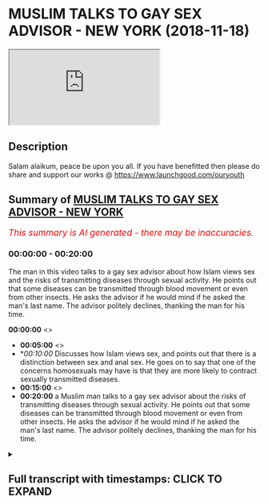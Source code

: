 # MUSLIM TALKS TO GAY SEX ADVISOR - NEW YORK (2018-11-18)

<iframe loading='lazy' src='https://www.youtube.com/embed/KLdjHNGf9XM'></iframe>

## Description

Salam alaikum, peace be upon you all. If you have benefitted then please do share and support our works @ https://www.launchgood.com/ouryouth

## Summary of [MUSLIM TALKS TO GAY SEX ADVISOR - NEW YORK](https://www.youtube.com/watch?v=KLdjHNGf9XM)


*<span style="color:red; font-size:125%">This summary is AI generated - there may be inaccuracies</span>. [](/)*

### <a onclick="modifyYTiframeseektime('0')">00:00:00</a> - <a onclick="modifyYTiframeseektime('1200')">00:20:00</a>

The man in this video talks to a gay sex advisor about how Islam views sex and the risks of transmitting diseases through sexual activity. He points out that some diseases can be transmitted through blood movement or even from other insects. He asks the advisor if he would mind if he asked the man's last name. The advisor politely declines, thanking the man for his time.

**<a onclick="modifyYTiframeseektime('0')">00:00:00</a>** <>
* **<a onclick="modifyYTiframeseektime('300')">00:05:00</a>** <>
* **<a onclick="modifyYTiframeseektime('600')">00:10:00</a>* Discusses how Islam views sex, and points out that there is a distinction between sex and anal sex. He goes on to say that one of the concerns homosexuals may have is that they are more likely to contract sexually transmitted diseases.
* **<a onclick="modifyYTiframeseektime('900')">00:15:00</a>** <>
* **<a onclick="modifyYTiframeseektime('1200')">00:20:00</a>**  a Muslim man talks to a gay sex advisor about the risks of transmitting diseases through sexual activity. He points out that some diseases can be transmitted through blood movement or even from other insects. He asks the advisor if he would mind if he asked the man's last name. The advisor politely declines, thanking the man for his time.

<details><summary><h2>Full transcript with timestamps: CLICK TO EXPAND</h2></summary>

<a onclick="modifyYTiframeseektime('11')">0:00:11</a> you're ready  
<a onclick="modifyYTiframeseektime('15')">0:00:15</a> jacket he's going to a crisis you can  
<a onclick="modifyYTiframeseektime('25')">0:00:25</a> change much closer possibly changes  
<a onclick="modifyYTiframeseektime('27')">0:00:27</a> around  
<a onclick="modifyYTiframeseektime('37')">0:00:37</a> you know I questions everything from  
<a onclick="modifyYTiframeseektime('39')">0:00:39</a> Instagram  
<a onclick="modifyYTiframeseektime('43')">0:00:43</a> you're dealing with everything what are  
<a onclick="modifyYTiframeseektime('45')">0:00:45</a> okay let me ask you a question what  
<a onclick="modifyYTiframeseektime('47')">0:00:47</a> other like let's say the most common  
<a onclick="modifyYTiframeseektime('49')">0:00:49</a> problems your ear face as well as to the  
<a onclick="modifyYTiframeseektime('52')">0:00:52</a> issues that you use societal issues that  
<a onclick="modifyYTiframeseektime('54')">0:00:54</a> you keep like I keep coming up say you  
<a onclick="modifyYTiframeseektime('62')">0:01:02</a> know boil it down to the VFD I would say  
<a onclick="modifyYTiframeseektime('64')">0:01:04</a> people are not trusting their instincts  
<a onclick="modifyYTiframeseektime('77')">0:01:17</a> what do you mean by that can you give me  
<a onclick="modifyYTiframeseektime('103')">0:01:43</a> like more like a case study so you're  
<a onclick="modifyYTiframeseektime('104')">0:01:44</a> saying people are maybe they're not  
<a onclick="modifyYTiframeseektime('105')">0:01:45</a> aware or they're not confident in  
<a onclick="modifyYTiframeseektime('107')">0:01:47</a> themselves or what is it exactly they're  
<a onclick="modifyYTiframeseektime('108')">0:01:48</a> being told by multiple sources that what  
<a onclick="modifyYTiframeseektime('110')">0:01:50</a> have been one of our  
<a onclick="modifyYTiframeseektime('118')">0:01:58</a> challenges that people tell us our  
<a onclick="modifyYTiframeseektime('121')">0:02:01</a> supposed to be about sex for our bodies  
<a onclick="modifyYTiframeseektime('124')">0:02:04</a> okay  
<a onclick="modifyYTiframeseektime('127')">0:02:07</a> feel and we quickly believe that at age  
<a onclick="modifyYTiframeseektime('130')">0:02:10</a> 3 or 4 or 5 or 15 or 30  
<a onclick="modifyYTiframeseektime('134')">0:02:14</a> and it's hard to shake that so you might  
<a onclick="modifyYTiframeseektime('136')">0:02:16</a> have an instinct like I just want to  
<a onclick="modifyYTiframeseektime('139')">0:02:19</a> masturbate and that might be your thing  
<a onclick="modifyYTiframeseektime('144')">0:02:24</a> you should also be wanting to get  
<a onclick="modifyYTiframeseektime('146')">0:02:26</a> married to this type of person and we  
<a onclick="modifyYTiframeseektime('148')">0:02:28</a> having this type of sex with them and  
<a onclick="modifyYTiframeseektime('150')">0:02:30</a> once a week what spice a week but you  
<a onclick="modifyYTiframeseektime('151')">0:02:31</a> might be thinking I just want to it  
<a onclick="modifyYTiframeseektime('153')">0:02:33</a> whatever maybe you have your own beliefs  
<a onclick="modifyYTiframeseektime('156')">0:02:36</a> about what works for you is pornography  
<a onclick="modifyYTiframeseektime('158')">0:02:38</a> a big theme here in your work because is  
<a onclick="modifyYTiframeseektime('161')">0:02:41</a> it not so people certainly use doesn't  
<a onclick="modifyYTiframeseektime('167')">0:02:47</a> come out and but I think that usually  
<a onclick="modifyYTiframeseektime('169')">0:02:49</a> people have more questions around  
<a onclick="modifyYTiframeseektime('171')">0:02:51</a> interpersonal and Orin is usually not  
<a onclick="modifyYTiframeseektime('176')">0:02:56</a> into personal it born is in some way  
<a onclick="modifyYTiframeseektime('179')">0:02:59</a> interpersonal it's more the  
<a onclick="modifyYTiframeseektime('180')">0:03:00</a> interpersonal reaction where someone's  
<a onclick="modifyYTiframeseektime('181')">0:03:01</a> yeah  
<a onclick="modifyYTiframeseektime('183')">0:03:03</a> coming up against what if I ask you a  
<a onclick="modifyYTiframeseektime('187')">0:03:07</a> question do you find that there's a in  
<a onclick="modifyYTiframeseektime('190')">0:03:10</a> terms of males and females age groups  
<a onclick="modifyYTiframeseektime('192')">0:03:12</a> different demographics who seems to be  
<a onclick="modifyYTiframeseektime('196')">0:03:16</a> like let's say for example tense exhibit  
<a onclick="modifyYTiframeseektime('198')">0:03:18</a> than most insecurities or problems or  
<a onclick="modifyYTiframeseektime('200')">0:03:20</a> comments are there any specific classes  
<a onclick="modifyYTiframeseektime('204')">0:03:24</a> of people that you can say okay these  
<a onclick="modifyYTiframeseektime('205')">0:03:25</a> individuals keep coming up to think  
<a onclick="modifyYTiframeseektime('214')">0:03:34</a> about their sexuality or their gender or  
<a onclick="modifyYTiframeseektime('216')">0:03:36</a> their sexual expression or gender  
<a onclick="modifyYTiframeseektime('218')">0:03:38</a> identity yeah  
<a onclick="modifyYTiframeseektime('223')">0:03:43</a> theyõre we don't have  
<a onclick="modifyYTiframeseektime('225')">0:03:45</a> talking about but they have been dealing  
<a onclick="modifyYTiframeseektime('228')">0:03:48</a> with the front and center and sort of  
<a onclick="modifyYTiframeseektime('229')">0:03:49</a> being balanced  
<a onclick="modifyYTiframeseektime('230')">0:03:50</a> fivesome all around it  
<a onclick="modifyYTiframeseektime('232')">0:03:52</a> so in a lot of ways are people who are  
<a onclick="modifyYTiframeseektime('234')">0:03:54</a> queer or gender non-conforming or  
<a onclick="modifyYTiframeseektime('237')">0:03:57</a> transgender a lot of ways we regularly  
<a onclick="modifyYTiframeseektime('244')">0:04:04</a> challenge from family and other folks in  
<a onclick="modifyYTiframeseektime('247')">0:04:07</a> the world  
<a onclick="modifyYTiframeseektime('249')">0:04:09</a> challenged ourselves but that said I  
<a onclick="modifyYTiframeseektime('253')">0:04:13</a> really feel like one of the  
<a onclick="modifyYTiframeseektime('255')">0:04:15</a> misconceptions is that  
<a onclick="modifyYTiframeseektime('258')">0:04:18</a> different genders are extremely  
<a onclick="modifyYTiframeseektime('259')">0:04:19</a> different  
<a onclick="modifyYTiframeseektime('262')">0:04:22</a> research my stuff so there are tons of  
<a onclick="modifyYTiframeseektime('268')">0:04:28</a> I'm in you know  
<a onclick="modifyYTiframeseektime('273')">0:04:33</a> what kind of things today I mean you  
<a onclick="modifyYTiframeseektime('275')">0:04:35</a> talked about for example homosexual  
<a onclick="modifyYTiframeseektime('277')">0:04:37</a> community right are the challenges faced  
<a onclick="modifyYTiframeseektime('279')">0:04:39</a> by the homosexual community different  
<a onclick="modifyYTiframeseektime('282')">0:04:42</a> from those faced by straight people for  
<a onclick="modifyYTiframeseektime('285')">0:04:45</a> example what kind of challenge what are  
<a onclick="modifyYTiframeseektime('286')">0:04:46</a> the differences similarities in  
<a onclick="modifyYTiframeseektime('287')">0:04:47</a> differences between the two committees  
<a onclick="modifyYTiframeseektime('292')">0:04:52</a> but in other words there is not right so  
<a onclick="modifyYTiframeseektime('295')">0:04:55</a> everyone is dealing not everyone many  
<a onclick="modifyYTiframeseektime('297')">0:04:57</a> people are dealing with the nice thing  
<a onclick="modifyYTiframeseektime('301')">0:05:01</a> is that is that big theme then social me  
<a onclick="modifyYTiframeseektime('304')">0:05:04</a> is that something which I wouldn't even  
<a onclick="modifyYTiframeseektime('306')">0:05:06</a> say no okay as an example of I okay so  
<a onclick="modifyYTiframeseektime('312')">0:05:12</a> people regardless into sexual  
<a onclick="modifyYTiframeseektime('314')">0:05:14</a> orientation yes  
<a onclick="modifyYTiframeseektime('317')">0:05:17</a> you know we're dealing with similar  
<a onclick="modifyYTiframeseektime('318')">0:05:18</a> things sometimes the overal are straight  
<a onclick="modifyYTiframeseektime('321')">0:05:21</a> maybe we are dealing with you know  
<a onclick="modifyYTiframeseektime('323')">0:05:23</a> feeling like they can experiment less  
<a onclick="modifyYTiframeseektime('324')">0:05:24</a> sexually we're  
<a onclick="modifyYTiframeseektime('327')">0:05:27</a> are given in some regards people want  
<a onclick="modifyYTiframeseektime('331')">0:05:31</a> permission around being more exploratory  
<a onclick="modifyYTiframeseektime('334')">0:05:34</a> I was out of thought started to deject I  
<a onclick="modifyYTiframeseektime('336')">0:05:36</a> mean just for a simple biological  
<a onclick="modifyYTiframeseektime('339')">0:05:39</a> perspective that would not be the case  
<a onclick="modifyYTiframeseektime('341')">0:05:41</a> in the sense that obviously a man and a  
<a onclick="modifyYTiframeseektime('343')">0:05:43</a> man can't do as much as a man and a  
<a onclick="modifyYTiframeseektime('345')">0:05:45</a> woman can do I mean just by virtue of  
<a onclick="modifyYTiframeseektime('350')">0:05:50</a> the fact that there's more  
<a onclick="modifyYTiframeseektime('352')">0:05:52</a> I mean there are differentiated entry  
<a onclick="modifyYTiframeseektime('354')">0:05:54</a> point alike it's not right I mean I I'd  
<a onclick="modifyYTiframeseektime('363')">0:06:03</a> see it under present differently  
<a onclick="modifyYTiframeseektime('367')">0:06:07</a> you see it this way yeah you know if  
<a onclick="modifyYTiframeseektime('370')">0:06:10</a> because if sex is more than in this  
<a onclick="modifyYTiframeseektime('373')">0:06:13</a> invention or canal or a penis and anus  
<a onclick="modifyYTiframeseektime('375')">0:06:15</a> or penis and throat or whatever baby  
<a onclick="modifyYTiframeseektime('377')">0:06:17</a> right or because people are sexual and  
<a onclick="modifyYTiframeseektime('382')">0:06:22</a> soon  
<a onclick="modifyYTiframeseektime('383')">0:06:23</a> for example two people looking at the  
<a onclick="modifyYTiframeseektime('386')">0:06:26</a> same computer screen  
<a onclick="modifyYTiframeseektime('388')">0:06:28</a> would you consider that sex if they  
<a onclick="modifyYTiframeseektime('390')">0:06:30</a> masturbate into the same computer screen  
<a onclick="modifyYTiframeseektime('392')">0:06:32</a> if they want to cause sex that's better  
<a onclick="modifyYTiframeseektime('394')">0:06:34</a> okay so how would you define things well  
<a onclick="modifyYTiframeseektime('398')">0:06:38</a> so sex is a complicated word because it  
<a onclick="modifyYTiframeseektime('400')">0:06:40</a> has different meanings in terms of  
<a onclick="modifyYTiframeseektime('403')">0:06:43</a> characteristics okay and then there are  
<a onclick="modifyYTiframeseektime('404')">0:06:44</a> things that people do that are sexual  
<a onclick="modifyYTiframeseektime('406')">0:06:46</a> with each other that people may consider  
<a onclick="modifyYTiframeseektime('408')">0:06:48</a> sex people making solo sex or  
<a onclick="modifyYTiframeseektime('410')">0:06:50</a> masturbation sex I like to really let  
<a onclick="modifyYTiframeseektime('412')">0:06:52</a> people make those  
<a onclick="modifyYTiframeseektime('414')">0:06:54</a> quite possible this yourself you quite  
<a onclick="modifyYTiframeseektime('417')">0:06:57</a> postmodernist i know he you think  
<a onclick="modifyYTiframeseektime('419')">0:06:59</a> outside the box in a sense yeah I liked  
<a onclick="modifyYTiframeseektime('422')">0:07:02</a> it I just noticed that as I said one of  
<a onclick="modifyYTiframeseektime('427')">0:07:07</a> the biggest issues that I see  
<a onclick="modifyYTiframeseektime('429')">0:07:09</a> scripts are some ways to be sexually and  
<a onclick="modifyYTiframeseektime('432')">0:07:12</a> I don't yeah if I  
<a onclick="modifyYTiframeseektime('435')">0:07:15</a> you know suggesting that somebody really  
<a onclick="modifyYTiframeseektime('438')">0:07:18</a> should I mean there must be prominent  
<a onclick="modifyYTiframeseektime('441')">0:07:21</a> that you put in place I mean how would  
<a onclick="modifyYTiframeseektime('443')">0:07:23</a> you feel about be Kelly for example  
<a onclick="modifyYTiframeseektime('445')">0:07:25</a> questions so you'll notice if you study  
<a onclick="modifyYTiframeseektime('448')">0:07:28</a> is really taboo topics right you know  
<a onclick="modifyYTiframeseektime('452')">0:07:32</a> things that we this is a true der in the  
<a onclick="modifyYTiframeseektime('459')">0:07:39</a> u.s. there are some states which allow  
<a onclick="modifyYTiframeseektime('461')">0:07:41</a> this jelly study or even if you just  
<a onclick="modifyYTiframeseektime('470')">0:07:50</a> look at twenty eighteen persistent on  
<a onclick="modifyYTiframeseektime('471')">0:07:51</a> each hand yes  
<a onclick="modifyYTiframeseektime('475')">0:07:55</a> not yet fortunately a lot of people  
<a onclick="modifyYTiframeseektime('479')">0:07:59</a> that were trending towards greater  
<a onclick="modifyYTiframeseektime('481')">0:08:01</a> conscious actions so in that sense you  
<a onclick="modifyYTiframeseektime('484')">0:08:04</a> know one of the  
<a onclick="modifyYTiframeseektime('487')">0:08:07</a> at least his consent  
<a onclick="modifyYTiframeseektime('490')">0:08:10</a> about nonhumans living being  
<a onclick="modifyYTiframeseektime('495')">0:08:15</a> instead of non yeah what's your view on  
<a onclick="modifyYTiframeseektime('497')">0:08:17</a> that well one of the things among others  
<a onclick="modifyYTiframeseektime('500')">0:08:20</a> that we often talk about is  
<a onclick="modifyYTiframeseektime('506')">0:08:26</a> not some  
<a onclick="modifyYTiframeseektime('508')">0:08:28</a> with nonhumans here  
<a onclick="modifyYTiframeseektime('510')">0:08:30</a> [Music]  
<a onclick="modifyYTiframeseektime('515')">0:08:35</a> it does come up and it comes up a lot  
<a onclick="modifyYTiframeseektime('517')">0:08:37</a> does it really so what what kind of  
<a onclick="modifyYTiframeseektime('518')">0:08:38</a> countries does it come up in come that's  
<a onclick="modifyYTiframeseektime('519')">0:08:39</a> quite well I usually might like to not  
<a onclick="modifyYTiframeseektime('521')">0:08:41</a> name certain countries okay about which  
<a onclick="modifyYTiframeseektime('524')">0:08:44</a> countries nope / yeah maybe Neil he  
<a onclick="modifyYTiframeseektime('530')">0:08:50</a> wants to know I mean you know I would  
<a onclick="modifyYTiframeseektime('534')">0:08:54</a> say if we were you know the cameras were  
<a onclick="modifyYTiframeseektime('535')">0:08:55</a> near what not I would but I just like my  
<a onclick="modifyYTiframeseektime('537')">0:08:57</a> I understand you don't incite anything  
<a onclick="modifyYTiframeseektime('540')">0:09:00</a> yeah yeah yeah no no problem  
<a onclick="modifyYTiframeseektime('543')">0:09:03</a> yeah yeah it comes up this is this is  
<a onclick="modifyYTiframeseektime('548')">0:09:08</a> the thing this is the question like for  
<a onclick="modifyYTiframeseektime('552')">0:09:12</a> my paradigm choose do you have a  
<a onclick="modifyYTiframeseektime('555')">0:09:15</a> question because I know it's obvious I'm  
<a onclick="modifyYTiframeseektime('557')">0:09:17</a> a Muslim right I'm a believer of  
<a onclick="modifyYTiframeseektime('559')">0:09:19</a> scripture scripture list if you like  
<a onclick="modifyYTiframeseektime('560')">0:09:20</a> traditionalist and it's not just Muslims  
<a onclick="modifyYTiframeseektime('562')">0:09:22</a> that have parameters that are finally  
<a onclick="modifyYTiframeseektime('565')">0:09:25</a> all very much defined by Scriptures it's  
<a onclick="modifyYTiframeseektime('568')">0:09:28</a> also Christian Jews all sort of  
<a onclick="modifyYTiframeseektime('570')">0:09:30</a> different like you were talking about  
<a onclick="modifyYTiframeseektime('571')">0:09:31</a> kind of I think you applied it in some  
<a onclick="modifyYTiframeseektime('572')">0:09:32</a> of what you were saying so obviously for  
<a onclick="modifyYTiframeseektime('574')">0:09:34</a> us it's a matter of looking at the text  
<a onclick="modifyYTiframeseektime('576')">0:09:36</a> and seeing okay well this is in  
<a onclick="modifyYTiframeseektime('578')">0:09:38</a> accordance with God's will and it isn't  
<a onclick="modifyYTiframeseektime('580')">0:09:40</a> according to protocol so it's very much  
<a onclick="modifyYTiframeseektime('581')">0:09:41</a> divine command theory if you like you  
<a onclick="modifyYTiframeseektime('583')">0:09:43</a> know you believe that the authority goes  
<a onclick="modifyYTiframeseektime('585')">0:09:45</a> to the text and therefore  
<a onclick="modifyYTiframeseektime('586')">0:09:46</a> we act in accordance to it right so it's  
<a onclick="modifyYTiframeseektime('589')">0:09:49</a> much more rigid if you like it's these  
<a onclick="modifyYTiframeseektime('591')">0:09:51</a> are the parameters right you can't go  
<a onclick="modifyYTiframeseektime('593')">0:09:53</a> for for example homosexuality and Islam  
<a onclick="modifyYTiframeseektime('595')">0:09:55</a> is not permissible you know obviously  
<a onclick="modifyYTiframeseektime('598')">0:09:58</a> Judaism in Australia it's not  
<a onclick="modifyYTiframeseektime('600')">0:10:00</a> permissible you can't have sex with  
<a onclick="modifyYTiframeseektime('601')">0:10:01</a> another man or a woman having sex with  
<a onclick="modifyYTiframeseektime('605')">0:10:05</a> another woman in fact  
<a onclick="modifyYTiframeseektime('606')">0:10:06</a> Islam wouldn't define a woman you know a  
<a onclick="modifyYTiframeseektime('610')">0:10:10</a> pleasure in another woman has even sex  
<a onclick="modifyYTiframeseektime('612')">0:10:12</a> frankly right because because we this  
<a onclick="modifyYTiframeseektime('614')">0:10:14</a> there's very key definitions for  
<a onclick="modifyYTiframeseektime('617')">0:10:17</a> instance sex would be seen as either  
<a onclick="modifyYTiframeseektime('620')">0:10:20</a> penetration from a vagina in a Varnado  
<a onclick="modifyYTiframeseektime('623')">0:10:23</a> sense all analysis these two things  
<a onclick="modifyYTiframeseektime('625')">0:10:25</a> would be  
<a onclick="modifyYTiframeseektime('626')">0:10:26</a> as a section Islam that wouldn't be seen  
<a onclick="modifyYTiframeseektime('630')">0:10:30</a> as sex enough would not it's something  
<a onclick="modifyYTiframeseektime('634')">0:10:34</a> extra something else but it's not sex in  
<a onclick="modifyYTiframeseektime('637')">0:10:37</a> the in the in the scripture in a strict  
<a onclick="modifyYTiframeseektime('640')">0:10:40</a> scriptural sense so yeah so from that  
<a onclick="modifyYTiframeseektime('644')">0:10:44</a> perspective we have very strict  
<a onclick="modifyYTiframeseektime('646')">0:10:46</a> guidelines and things like that but it  
<a onclick="modifyYTiframeseektime('649')">0:10:49</a> always but it is a no sex is not allowed  
<a onclick="modifyYTiframeseektime('651')">0:10:51</a> in Islam quite it's considered sex yeah  
<a onclick="modifyYTiframeseektime('654')">0:10:54</a> just sorry thank you for the  
<a onclick="modifyYTiframeseektime('656')">0:10:56</a> clarification it's not allowed whether  
<a onclick="modifyYTiframeseektime('658')">0:10:58</a> it's from man to man or man to woman by  
<a onclick="modifyYTiframeseektime('660')">0:11:00</a> a woman  
<a onclick="modifyYTiframeseektime('662')">0:11:02</a> now lesson won't remember that's not  
<a onclick="modifyYTiframeseektime('664')">0:11:04</a> what's the wrath that's very possible  
<a onclick="modifyYTiframeseektime('665')">0:11:05</a> happens all the time actually it's  
<a onclick="modifyYTiframeseektime('667')">0:11:07</a> actually I'm saying that in a lot of  
<a onclick="modifyYTiframeseektime('670')">0:11:10</a> those sex shops here it's one of the  
<a onclick="modifyYTiframeseektime('672')">0:11:12</a> most common classes that we teach about  
<a onclick="modifyYTiframeseektime('675')">0:11:15</a> golf  
<a onclick="modifyYTiframeseektime('676')">0:11:16</a> so women having anal sex with men  
<a onclick="modifyYTiframeseektime('680')">0:11:20</a> Bhavana t monster it's a bit unusual it  
<a onclick="modifyYTiframeseektime('683')">0:11:23</a> doesn't undermine lesbianism in a sense  
<a onclick="modifyYTiframeseektime('685')">0:11:25</a> right because if a woman is strapping on  
<a onclick="modifyYTiframeseektime('687')">0:11:27</a> sorry to say why she's doing that then  
<a onclick="modifyYTiframeseektime('692')">0:11:32</a> it doesn't that kind of in a sense under  
<a onclick="modifyYTiframeseektime('694')">0:11:34</a> - sexual lesbian at least like because  
<a onclick="modifyYTiframeseektime('696')">0:11:36</a> sexual lesbians do lashes you know kind  
<a onclick="modifyYTiframeseektime('699')">0:11:39</a> of being attracted to the female organs  
<a onclick="modifyYTiframeseektime('702')">0:11:42</a> in a post office even to male sexual  
<a onclick="modifyYTiframeseektime('704')">0:11:44</a> things but if you're if you're trying to  
<a onclick="modifyYTiframeseektime('706')">0:11:46</a> emulate no sexual organs and it would  
<a onclick="modifyYTiframeseektime('708')">0:11:48</a> kind of in price on how that you're  
<a onclick="modifyYTiframeseektime('710')">0:11:50</a> sexually attracted to them so maybe that  
<a onclick="modifyYTiframeseektime('712')">0:11:52</a> women that do that shouldn't they be  
<a onclick="modifyYTiframeseektime('714')">0:11:54</a> accused of some kind of bisexual that  
<a onclick="modifyYTiframeseektime('716')">0:11:56</a> way refusing it is it not it's not  
<a onclick="modifyYTiframeseektime('718')">0:11:58</a> viewable into available  
<a onclick="modifyYTiframeseektime('729')">0:12:09</a> I've been somewhere that the shape of a  
<a onclick="modifyYTiframeseektime('731')">0:12:11</a> penis there's a lot of you know I think  
<a onclick="modifyYTiframeseektime('737')">0:12:17</a> maybe assumptions and it built into that  
<a onclick="modifyYTiframeseektime('739')">0:12:19</a> and so what's your view on here's the  
<a onclick="modifyYTiframeseektime('742')">0:12:22</a> thing right anus has a gang of nerve  
<a onclick="modifyYTiframeseektime('745')">0:12:25</a> endings okay and so the [ __ ] me off  
<a onclick="modifyYTiframeseektime('750')">0:12:30</a> right the anus is a sensitive area  
<a onclick="modifyYTiframeseektime('757')">0:12:37</a> other people breaking so whether good  
<a onclick="modifyYTiframeseektime('760')">0:12:40</a> so another partner a partner who's male  
<a onclick="modifyYTiframeseektime('765')">0:12:45</a> transgender a person it's a partner who  
<a onclick="modifyYTiframeseektime('767')">0:12:47</a> they can't see and they don't know it's  
<a onclick="modifyYTiframeseektime('769')">0:12:49</a> a severe and woman are transgender  
<a onclick="modifyYTiframeseektime('771')">0:12:51</a> person stimulating my anus their anus  
<a onclick="modifyYTiframeseektime('775')">0:12:55</a> you can also question and this is  
<a onclick="modifyYTiframeseektime('778')">0:12:58</a> because I was looking at some reports  
<a onclick="modifyYTiframeseektime('780')">0:13:00</a> you useful for the UN is no so I was  
<a onclick="modifyYTiframeseektime('783')">0:13:03</a> looking at some report from the World  
<a onclick="modifyYTiframeseektime('784')">0:13:04</a> Health Organization and also we've got  
<a onclick="modifyYTiframeseektime('787')">0:13:07</a> in the UK cuz I'm from the UK probably  
<a onclick="modifyYTiframeseektime('788')">0:13:08</a> together Maxim right we've got some  
<a onclick="modifyYTiframeseektime('791')">0:13:11</a> reports written by the NHS acceptor and  
<a onclick="modifyYTiframeseektime('794')">0:13:14</a> what seems to be a common thing that is  
<a onclick="modifyYTiframeseektime('796')">0:13:16</a> said and we're not saying that  
<a onclick="modifyYTiframeseektime('798')">0:13:18</a> correlation equals causation any of that  
<a onclick="modifyYTiframeseektime('799')">0:13:19</a> but we're saying that one thing which is  
<a onclick="modifyYTiframeseektime('801')">0:13:21</a> commonly said about homosexuals they  
<a onclick="modifyYTiframeseektime('803')">0:13:23</a> they have a higher propensity to  
<a onclick="modifyYTiframeseektime('807')">0:13:27</a> sexually transmitted diseases in fact  
<a onclick="modifyYTiframeseektime('809')">0:13:29</a> there's some like the wh old since it's  
<a onclick="modifyYTiframeseektime('811')">0:13:31</a> like 13 times more likely to contract  
<a onclick="modifyYTiframeseektime('813')">0:13:33</a> aid 13 times more likely to contract  
<a onclick="modifyYTiframeseektime('815')">0:13:35</a> gonorrhea or whatever it may be right so  
<a onclick="modifyYTiframeseektime('819')">0:13:39</a> I guess what I'm asking is if we're if  
<a onclick="modifyYTiframeseektime('822')">0:13:42</a> we're doing the social analysis here of  
<a onclick="modifyYTiframeseektime('824')">0:13:44</a> of homosexual type sex or anal sex not  
<a onclick="modifyYTiframeseektime('829')">0:13:49</a> even just a man and a man to be a man a  
<a onclick="modifyYTiframeseektime('830')">0:13:50</a> woman even if we don't you know sex or  
<a onclick="modifyYTiframeseektime('835')">0:13:55</a> I'm calling I'm calling an anal sex for  
<a onclick="modifyYTiframeseektime('838')">0:13:58</a> now yeah but also specifically because  
<a onclick="modifyYTiframeseektime('840')">0:14:00</a> all statistics are specified from  
<a onclick="modifyYTiframeseektime('842')">0:14:02</a> sexuals right ok so those 2 to 6 times  
<a onclick="modifyYTiframeseektime('846')">0:14:06</a> just McCrory there's not about anal sex  
<a onclick="modifyYTiframeseektime('848')">0:14:08</a> about homosexuals yeah so could there be  
<a onclick="modifyYTiframeseektime('851')">0:14:11</a> a case that homosexual sex if we're  
<a onclick="modifyYTiframeseektime('855')">0:14:15</a> looking at a kind of an aggregate of  
<a onclick="modifyYTiframeseektime('856')">0:14:16</a> social pros and cons could be more  
<a onclick="modifyYTiframeseektime('861')">0:14:21</a> harmful than is producer but he just  
<a onclick="modifyYTiframeseektime('876')">0:14:36</a> won't face any sex this point of  
<a onclick="modifyYTiframeseektime('878')">0:14:38</a> homosexuals having more likelihood of  
<a onclick="modifyYTiframeseektime('880')">0:14:40</a> you see contracting those diseases is  
<a onclick="modifyYTiframeseektime('884')">0:14:44</a> that is that concern for it within  
<a onclick="modifyYTiframeseektime('886')">0:14:46</a> homosexual circles or  
<a onclick="modifyYTiframeseektime('893')">0:14:53</a> so yes I think that one of the things  
<a onclick="modifyYTiframeseektime('895')">0:14:55</a> that would be beneficial is to just  
<a onclick="modifyYTiframeseektime('898')">0:14:58</a> broaden our understanding of sex so  
<a onclick="modifyYTiframeseektime('901')">0:15:01</a> there's  
<a onclick="modifyYTiframeseektime('901')">0:15:01</a> hey sex is not homosexual sex there are  
<a onclick="modifyYTiframeseektime('905')">0:15:05</a> people who get together and do things  
<a onclick="modifyYTiframeseektime('907')">0:15:07</a> with their bodies that may  
<a onclick="modifyYTiframeseektime('910')">0:15:10</a> so there's not one type of  
<a onclick="modifyYTiframeseektime('914')">0:15:14</a> it's just people just proteins with  
<a onclick="modifyYTiframeseektime('916')">0:15:16</a> their bodies I feel good or that maybe  
<a onclick="modifyYTiframeseektime('918')">0:15:18</a> build  
<a onclick="modifyYTiframeseektime('920')">0:15:20</a> right  
<a onclick="modifyYTiframeseektime('923')">0:15:23</a> I guess your question is is when things  
<a onclick="modifyYTiframeseektime('927')">0:15:27</a> happen to certain communities are they  
<a onclick="modifyYTiframeseektime('928')">0:15:28</a> concerning  
<a onclick="modifyYTiframeseektime('930')">0:15:30</a> yeah I mean let's be frank I mean all  
<a onclick="modifyYTiframeseektime('933')">0:15:33</a> communities have to be somewhat  
<a onclick="modifyYTiframeseektime('934')">0:15:34</a> introspective right in the sense that  
<a onclick="modifyYTiframeseektime('937')">0:15:37</a> for example if there are diseases  
<a onclick="modifyYTiframeseektime('940')">0:15:40</a> related to certain race groups I don't  
<a onclick="modifyYTiframeseektime('942')">0:15:42</a> think it's racist to kind of clarify  
<a onclick="modifyYTiframeseektime('944')">0:15:44</a> that for example sub-saharan Africa we  
<a onclick="modifyYTiframeseektime('946')">0:15:46</a> have there's more likelihood of there  
<a onclick="modifyYTiframeseektime('948')">0:15:48</a> being AIDS it's not I'm not saying it's  
<a onclick="modifyYTiframeseektime('949')">0:15:49</a> for racial reason but when we start to  
<a onclick="modifyYTiframeseektime('952')">0:15:52</a> kind of look at these things objectively  
<a onclick="modifyYTiframeseektime('954')">0:15:54</a> scientifically if you like right you  
<a onclick="modifyYTiframeseektime('956')">0:15:56</a> know science can be very useful in these  
<a onclick="modifyYTiframeseektime('958')">0:15:58</a> things right all I'm asking is that if  
<a onclick="modifyYTiframeseektime('961')">0:16:01</a> if there is a spread of disease which is  
<a onclick="modifyYTiframeseektime('963')">0:16:03</a> exacerbated in a certain community  
<a onclick="modifyYTiframeseektime('965')">0:16:05</a> doesn't it make sense to question the  
<a onclick="modifyYTiframeseektime('968')">0:16:08</a> reasoning for that disease yeah so so  
<a onclick="modifyYTiframeseektime('971')">0:16:11</a> from that perspective going back to  
<a onclick="modifyYTiframeseektime('973')">0:16:13</a> because I think the paradigm you're  
<a onclick="modifyYTiframeseektime('974')">0:16:14</a> working from is so long as it feels good  
<a onclick="modifyYTiframeseektime('975')">0:16:15</a> it's it's okay it's permissible so long  
<a onclick="modifyYTiframeseektime('982')">0:16:22</a> as this consent and it feels good I mean  
<a onclick="modifyYTiframeseektime('983')">0:16:23</a> no one's maybe harming each other  
<a onclick="modifyYTiframeseektime('985')">0:16:25</a> ya know rape or anything like that right  
<a onclick="modifyYTiframeseektime('988')">0:16:28</a> so if that's kind of like a liberal  
<a onclick="modifyYTiframeseektime('990')">0:16:30</a> opposition  
<a onclick="modifyYTiframeseektime('993')">0:16:33</a> why not  
<a onclick="modifyYTiframeseektime('1000')">0:16:40</a> yeah I would I would consider a liberal  
<a onclick="modifyYTiframeseektime('1002')">0:16:42</a> only because it conforms to  
<a onclick="modifyYTiframeseektime('1004')">0:16:44</a> philosophical liberalism right so yeah  
<a onclick="modifyYTiframeseektime('1006')">0:16:46</a> so in the sense that you know you can do  
<a onclick="modifyYTiframeseektime('1008')">0:16:48</a> everyone so long as you don't harm  
<a onclick="modifyYTiframeseektime('1009')">0:16:49</a> anyone else right so but here what  
<a onclick="modifyYTiframeseektime('1012')">0:16:52</a> Antoine ask me more specifically is if  
<a onclick="modifyYTiframeseektime('1014')">0:16:54</a> we can identify a social harm ha yeah a  
<a onclick="modifyYTiframeseektime('1020')">0:17:00</a> social harm which might not be direct  
<a onclick="modifyYTiframeseektime('1022')">0:17:02</a> what might be indirect right I might be  
<a onclick="modifyYTiframeseektime('1027')">0:17:07</a> identified when looking at a broad scale  
<a onclick="modifyYTiframeseektime('1031')">0:17:11</a> kind of time period so isn't it isn't it  
<a onclick="modifyYTiframeseektime('1037')">0:17:17</a> important for us to kind of question the  
<a onclick="modifyYTiframeseektime('1039')">0:17:19</a> reasons why this is happening in a  
<a onclick="modifyYTiframeseektime('1045')">0:17:25</a> nutshell if we know that the spread of  
<a onclick="modifyYTiframeseektime('1048')">0:17:28</a> diseases is exacerbated yes  
<a onclick="modifyYTiframeseektime('1051')">0:17:31</a> if the certain kind of sexual experiment  
<a onclick="modifyYTiframeseektime('1053')">0:17:33</a> is done between men and men anal sex  
<a onclick="modifyYTiframeseektime('1057')">0:17:37</a> shouldn't be questioned having sex in  
<a onclick="modifyYTiframeseektime('1060')">0:17:40</a> this way  
<a onclick="modifyYTiframeseektime('1066')">0:17:46</a> okay let me put it this way what are you  
<a onclick="modifyYTiframeseektime('1070')">0:17:50</a> trying to convince me of that or use do  
<a onclick="modifyYTiframeseektime('1072')">0:17:52</a> you want to do you want to know my  
<a onclick="modifyYTiframeseektime('1074')">0:17:54</a> opinion what's what are you I think it's  
<a onclick="modifyYTiframeseektime('1078')">0:17:58</a> a little bit more into baiting I'm just  
<a onclick="modifyYTiframeseektime('1080')">0:18:00</a> trying to see usually people sit down  
<a onclick="modifyYTiframeseektime('1082')">0:18:02</a> and never questions about someone  
<a onclick="modifyYTiframeseektime('1083')">0:18:03</a> they're dating or whatever it is  
<a onclick="modifyYTiframeseektime('1086')">0:18:06</a> yes yes I know but I'm trying to make  
<a onclick="modifyYTiframeseektime('1088')">0:18:08</a> I'm trying to understand seems like  
<a onclick="modifyYTiframeseektime('1090')">0:18:10</a> you're trying to put him in a corner  
<a onclick="modifyYTiframeseektime('1091')">0:18:11</a> that's my impression yeah it's true  
<a onclick="modifyYTiframeseektime('1095')">0:18:15</a> because that's what you're doing you're  
<a onclick="modifyYTiframeseektime('1096')">0:18:16</a> kind of interrogating him you don't have  
<a onclick="modifyYTiframeseektime('1098')">0:18:18</a> a specific question I'm fine I will say  
<a onclick="modifyYTiframeseektime('1107')">0:18:27</a> this though let's make this your last  
<a onclick="modifyYTiframeseektime('1109')">0:18:29</a> push it because I'm going to here to a  
<a onclick="modifyYTiframeseektime('1110')">0:18:30</a> five and I like to see a lot of people  
<a onclick="modifyYTiframeseektime('1111')">0:18:31</a> so no problem yeah yeah but your last  
<a onclick="modifyYTiframeseektime('1114')">0:18:34</a> person yeah so what one wonking eyes  
<a onclick="modifyYTiframeseektime('1117')">0:18:37</a> this drug if you deal with person visit  
<a onclick="modifyYTiframeseektime('1122')">0:18:42</a> a question or a statement let's start  
<a onclick="modifyYTiframeseektime('1123')">0:18:43</a> there question okay my question is  
<a onclick="modifyYTiframeseektime('1127')">0:18:47</a> simply  
<a onclick="modifyYTiframeseektime('1129')">0:18:49</a> if we can identify that X practice  
<a onclick="modifyYTiframeseektime('1134')">0:18:54</a> whoever that practice may be is causing  
<a onclick="modifyYTiframeseektime('1138')">0:18:58</a> is having an effect on society which  
<a onclick="modifyYTiframeseektime('1143')">0:19:03</a> might be detrimental  
<a onclick="modifyYTiframeseektime('1147')">0:19:07</a> shouldn't we question banks practice  
<a onclick="modifyYTiframeseektime('1149')">0:19:09</a> sure so you're saying like if men great  
<a onclick="modifyYTiframeseektime('1152')">0:19:12</a> women all the time which happens all the  
<a onclick="modifyYTiframeseektime('1154')">0:19:14</a> time you're saying simply question men  
<a onclick="modifyYTiframeseektime('1157')">0:19:17</a> living  
<a onclick="modifyYTiframeseektime('1157')">0:19:17</a> I don't think anyone questions that I  
<a onclick="modifyYTiframeseektime('1159')">0:19:19</a> think everyone knows that I think that's  
<a onclick="modifyYTiframeseektime('1161')">0:19:21</a> a university accepted at 1-over you're  
<a onclick="modifyYTiframeseektime('1163')">0:19:23</a> saying if most people accept up that's a  
<a onclick="modifyYTiframeseektime('1166')">0:19:26</a> long thing okay so you're you're so the  
<a onclick="modifyYTiframeseektime('1170')">0:19:30</a> question is that people idea has to same  
<a onclick="modifyYTiframeseektime('1172')">0:19:32</a> when you just ask  
<a onclick="modifyYTiframeseektime('1172')">0:19:32</a> [Music]  
<a onclick="modifyYTiframeseektime('1174')">0:19:34</a> let me give an example right you know  
<a onclick="modifyYTiframeseektime('1176')">0:19:36</a> you know you know in the UK right you  
<a onclick="modifyYTiframeseektime('1179')">0:19:39</a> know smoking cigarettes I don't know  
<a onclick="modifyYTiframeseektime('1181')">0:19:41</a> what the rules are here but inside this  
<a onclick="modifyYTiframeseektime('1182')">0:19:42</a> is quite a law I don't know if it exists  
<a onclick="modifyYTiframeseektime('1184')">0:19:44</a> in this country or not  
<a onclick="modifyYTiframeseektime('1185')">0:19:45</a> passive smoke so for example am I going  
<a onclick="modifyYTiframeseektime('1187')">0:19:47</a> to the fair we can't smoke in this  
<a onclick="modifyYTiframeseektime('1189')">0:19:49</a> inside are you caught in the park isn't  
<a onclick="modifyYTiframeseektime('1190')">0:19:50</a> really oh that's interesting  
<a onclick="modifyYTiframeseektime('1192')">0:19:52</a> no flash you can smoke outside but you  
<a onclick="modifyYTiframeseektime('1194')">0:19:54</a> can't smoke inside yeah so if you go  
<a onclick="modifyYTiframeseektime('1196')">0:19:56</a> into a restaurant like Starbucks you  
<a onclick="modifyYTiframeseektime('1197')">0:19:57</a> can't smoke inside the thing and the  
<a onclick="modifyYTiframeseektime('1199')">0:19:59</a> rationale behind that is well if you do  
<a onclick="modifyYTiframeseektime('1201')">0:20:01</a> if you smoke and driving someone else  
<a onclick="modifyYTiframeseektime('1203')">0:20:03</a> but when you're having sex  
<a onclick="modifyYTiframeseektime('1204')">0:20:04</a> someone is deciding if I have sex with  
<a onclick="modifyYTiframeseektime('1207')">0:20:07</a> someone walking by that's me deciding to  
<a onclick="modifyYTiframeseektime('1209')">0:20:09</a> have sex with no no no yeah but what I'm  
<a onclick="modifyYTiframeseektime('1211')">0:20:11</a> saying is this this is the imagine want  
<a onclick="modifyYTiframeseektime('1213')">0:20:13</a> to draw we've specially transmitted  
<a onclick="modifyYTiframeseektime('1215')">0:20:15</a> diseases not all of them are transmitted  
<a onclick="modifyYTiframeseektime('1217')">0:20:17</a> through sex right it can be through  
<a onclick="modifyYTiframeseektime('1223')">0:20:23</a> blood movement or even even gonorrhea or  
<a onclick="modifyYTiframeseektime('1227')">0:20:27</a> syphilis a lot of them can be  
<a onclick="modifyYTiframeseektime('1228')">0:20:28</a> transferred transferred from other than  
<a onclick="modifyYTiframeseektime('1230')">0:20:30</a> sex you can transfer their yeah from so  
<a onclick="modifyYTiframeseektime('1233')">0:20:33</a> for example a mother can transfer a in  
<a onclick="modifyYTiframeseektime('1235')">0:20:35</a> an area syphilis or many of those  
<a onclick="modifyYTiframeseektime('1239')">0:20:39</a> diseases  
<a onclick="modifyYTiframeseektime('1240')">0:20:40</a> oh what's that one you got cosa yeah  
<a onclick="modifyYTiframeseektime('1243')">0:20:43</a> that's perfect right so that can be  
<a onclick="modifyYTiframeseektime('1245')">0:20:45</a> trying that can be transmitted from oven  
<a onclick="modifyYTiframeseektime('1248')">0:20:48</a> and sexy sure I'm giving you I'm not  
<a onclick="modifyYTiframeseektime('1251')">0:20:51</a> sure I'm not I'm not an expert at this  
<a onclick="modifyYTiframeseektime('1252')">0:20:52</a> you are right but let's take aids is an  
<a onclick="modifyYTiframeseektime('1255')">0:20:55</a> example yeah it can definitely be  
<a onclick="modifyYTiframeseektime('1257')">0:20:57</a> transmitted by okay  
<a onclick="modifyYTiframeseektime('1260')">0:21:00</a> is that your I just I just in terms of  
<a onclick="modifyYTiframeseektime('1262')">0:21:02</a> time I want you to ask your last for  
<a onclick="modifyYTiframeseektime('1264')">0:21:04</a> some really yeah yeah I'm with you on  
<a onclick="modifyYTiframeseektime('1266')">0:21:06</a> that box you see what I'm saying yeah  
<a onclick="modifyYTiframeseektime('1269')">0:21:09</a> if aids can be transmitted from other  
<a onclick="modifyYTiframeseektime('1271')">0:21:11</a> insects yeah yeah I say for example we  
<a onclick="modifyYTiframeseektime('1273')">0:21:13</a> can identify that a homosexual sex and  
<a onclick="modifyYTiframeseektime('1276')">0:21:16</a> creates more a it may not actual sex is  
<a onclick="modifyYTiframeseektime('1280')">0:21:20</a> not three mornings but I really  
<a onclick="modifyYTiframeseektime('1282')">0:21:22</a> appreciate it and I know that's true  
<a onclick="modifyYTiframeseektime('1283')">0:21:23</a> just in terms of time  
<a onclick="modifyYTiframeseektime('1286')">0:21:26</a> can I ask him to well she just real  
<a onclick="modifyYTiframeseektime('1288')">0:21:28</a> quickly yeah will you mind but thank you  
<a onclick="modifyYTiframeseektime('1294')">0:21:34</a> for your time Mike thank you thank you  
<a onclick="modifyYTiframeseektime('1295')">0:21:35</a> yes or no answers  
</details>